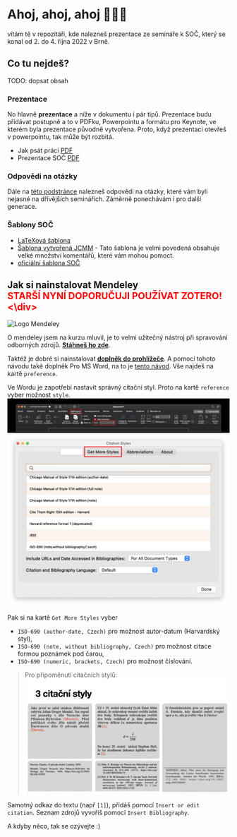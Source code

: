 # Ahoj, ahoj, ahoj 🙋🏻‍♂️

vítám tě v repozitáři, kde nalezneš prezentace ze semináře k SOČ, který se konal od 2. do 4. října 2022 v Brně. 

## Co tu nejdeš?

TODO: dopsat obsah

### Prezentace
No hlavně __prezentace__ a níže v dokumentu i pár tipů. Prezentace budu přidávat postupně a to v PDFku, Powerpointu a formátu pro Keynote, ve kterém byla prezentace původně vytvořena. Proto, když prezentaci otevřeš v powerpointu, tak může být rozbitá. 

- Jak psát práci [PDF](./psani_prace.pdf)
- Prezentace SOČ [PDF](./prezentace.pdf)

### Odpovědi na otázky

Dále na [této podstránce](./otazky/readme.md) nalezneš odpovědi na otázky, které vám byli nejasné na dřívějších seminářích. Záměrně ponechávám i pro další generace.

### Šablony SOČ
- [LaTeXová šablona](https://github.com/Kubiczek36/SOC_sablona)
- [Šablona vytvořená JCMM](./sablona_pro_sockare.docx) - Tato šablona je velmi povedená obsahuje velké množství komentářů, které vám mohou pomoct.
- [oficiální šablona SOČ](https://www.soc.cz/dokumenty/sablona_SOC.docx)

## Jak si nainstalovat Mendeley <div style="color:red;"> STARŠÍ NYNÍ DOPORUČUJI POUŽÍVAT ZOTERO! <\div>

![Logo Mendeley](https://static.mendeley.com/md-stitch/releases/live/logo.2e96971e.svg)

O mendeley jsem na kurzu mluvil, je to velmi užitečný nástroj při spravování odborných zdrojů. [__Stáhneš ho zde__](https://www.mendeley.com/download-reference-manager/).

Taktéž je dobré si nainstalovat [__doplněk do prohlížeče__](https://www.mendeley.com/reference-management/web-importer). A pomocí tohoto návodu také doplněk Pro MS Word, na to je [tento návod](https://www.mendeley.com/guides/using-citation-editor). Vše najdeš na kartě `preference`.

Ve Wordu je zapotřebí nastavit správný citační styl. Proto na kartě `reference` vyber možnost `style`.
![přidat styl](images/mendeley_in_word.png)
![more styles](images/get_more_styles.png)

Pak si na kartě `Get More Styles` vyber 
- `ISO-690 (author-date, Czech)` pro možnost autor-datum (Harvardský styl), 
- `ISO-690 (note, without bibliography, Czech)` pro možnost citace formou poznámek pod čarou,
- `ISO-690 (numeric, brackets, Czech)` pro možnost číslování.

> Pro připoměnutí citačních stylů:
> ![cit_styl](images/psani_prace_styly.png)

Samotný odkaz do textu (např `[1]`), přidáš pomocí `Insert or edit citation`. Seznam zdrojů vyvoříš pomocí `Insert Bibliography`.

A kdyby něco, tak se ozývejte :) 